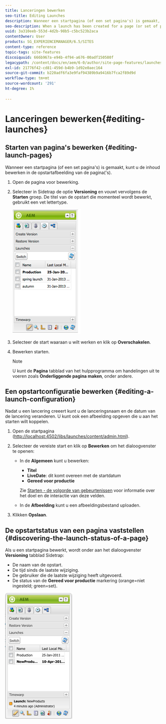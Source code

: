 ```yaml
---
title: Lanceringen bewerken
seo-title: Editing Launches
description: Wanneer een startpagina (of een set pagina's) is gemaakt, kunt u de inhoud bewerken in de opstartafbeelding van de pagina('s).
seo-description: When a launch has been created for a page (or set of pages) you can edit the content in the launch copy of the page(s).
uuid: 3a310eeb-553d-4d2b-98b5-c5bc523b2aca
contentOwner: User
products: SG_EXPERIENCEMANAGER/6.5/SITES
content-type: reference
topic-tags: site-features
discoiquuid: 666b967a-e94b-4f94-a676-00adf150580f
legacypath: /content/docs/en/aem/6-0/author/site-page-features/launches
exl-id: 21776f42-cd81-459d-b4b9-1d92e0aec164
source-git-commit: b220adf6fa3e9faf94389b9a9416b7fca2f89d9d
workflow-type: tm+mt
source-wordcount: '291'
ht-degree: 1%

---
```


# Lanceringen bewerken{#editing-launches}

## Starten van pagina&#39;s bewerken {#editing-launch-pages}

Wanneer een startpagina (of een set pagina&#39;s) is gemaakt, kunt u de inhoud bewerken in de opstartafbeelding van de pagina(&#39;s).

1. Open de pagina voor bewerking.
1. Selecteer in Sidetrap de optie **Versioning** en vouwt vervolgens de **Starten** groep. De titel van de opstart die momenteel wordt bewerkt, gebruikt een vet lettertype.

   ![chlimage_1-13](assets/chlimage_1-13.jpeg)

1. Selecteer de start waaraan u wilt werken en klik op **Overschakelen**.
1. Bewerken starten.

   >[!NOTE]
   >
   >U kunt de **Pagina** tabblad van het hulpprogramma om handelingen uit te voeren zoals **Onderliggende pagina maken**, onder andere.

## Een opstartconfiguratie bewerken {#editing-a-launch-configuration}

Nadat u een lancering creeert kunt u de lanceringsnaam en de datum van de lancering veranderen. U kunt ook een afbeelding opgeven die u aan het starten wilt koppelen.

1. Open de startpagina ([http://localhost:4502/libs/launches/content/admin.html](http://localhost:4502/libs/launches/content/admin.html)).

1. Selecteer de vereiste start en klik op **Bewerken** om het dialoogvenster te openen:

   * In de **Algemeen** kunt u bewerken:

      * **Titel**
      * **LiveDate**: dit komt overeen met de startdatum
      * **Gereed voor productie**

      Zie [Starten - de volgorde van gebeurtenissen](/help/sites-authoring/launches.md#launches-the-order-of-events) voor informatie over het doel en de interactie van deze velden.

   * In de **Afbeelding** kunt u een afbeeldingsbestand uploaden.


1. Klikken **Opslaan**.

## De opstartstatus van een pagina vaststellen {#discovering-the-launch-status-of-a-page}

Als u een startpagina bewerkt, wordt onder aan het dialoogvenster **Versioning** tabblad Sidetrap:

* De naam van de opstart.
* De tijd sinds de laatste wijziging.
* De gebruiker die de laatste wijziging heeft uitgevoerd.
* De status van de **Gereed voor productie** markering (orange=niet ingesteld; green=set).

![chlimage_1-186](assets/chlimage_1-186.png)
